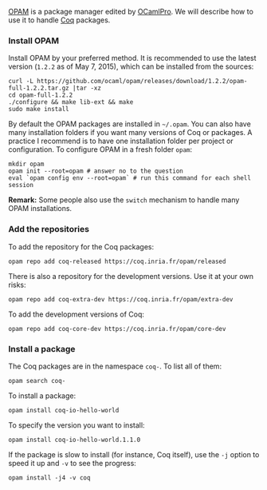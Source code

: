 [OPAM](http://opam.ocamlpro.com/) is a package manager edited by [OCamlPro](http://www.ocamlpro.com/). We will describe how to use it to handle [Coq](https://coq.inria.fr/) packages.

### Install OPAM
Install OPAM by your preferred method. It is recommended to use the latest version (`1.2.2` as of May 7, 2015), which can be installed from the sources:

    curl -L https://github.com/ocaml/opam/releases/download/1.2.2/opam-full-1.2.2.tar.gz |tar -xz
    cd opam-full-1.2.2
    ./configure && make lib-ext && make
    sudo make install

By default the OPAM packages are installed in `~/.opam`. You can also have many installation folders if you want many versions of Coq or packages. A practice I recommend is to have one installation folder per project or configuration. To configure OPAM in a fresh folder `opam`:

    mkdir opam
    opam init --root=opam # answer no to the question
    eval `opam config env --root=opam` # run this command for each shell session

**Remark:** Some people also use the `switch` mechanism to handle many OPAM installations.

### Add the repositories
To add the repository for the Coq packages:

    opam repo add coq-released https://coq.inria.fr/opam/released

There is also a repository for the development versions. Use it at your own risks:

    opam repo add coq-extra-dev https://coq.inria.fr/opam/extra-dev

To add the development versions of Coq:

    opam repo add coq-core-dev https://coq.inria.fr/opam/core-dev

### Install a package
The Coq packages are in the namespace `coq-`. To list all of them:

    opam search coq-

To install a package:

    opam install coq-io-hello-world

To specify the version you want to install:

    opam install coq-io-hello-world.1.1.0

If the package is slow to install (for instance, Coq itself), use the `-j` option to speed it up and `-v` to see the progress:

    opam install -j4 -v coq
